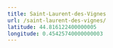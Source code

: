 ```yaml
---
title: Saint-Laurent-des-Vignes
url: /saint-laurent-des-vignes/
latitude: 44.816122400000005
longitude: 0.45425740000000003
---
```


